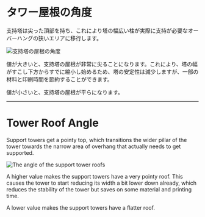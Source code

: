 タワー屋根の角度
====
支持塔は尖った頂部を持ち、これにより塔の幅広い柱が実際に支持が必要なオーバーハングの狭いエリアに移行します。

![支持塔の屋根の角度](../images/support_use_towers.svg)

値が大きいと、支持塔の屋根が非常に尖ることになります。これにより、塔の幅がすこし下方からすでに縮小し始めるため、塔の安定性は減少しますが、一部の材料と印刷時間を節約することができます。

値が小さいと、支持塔の屋根が平らになります。

---

Tower Roof Angle
====
Support towers get a pointy top, which transitions the wider pillar of the tower towards the narrow area of overhang that actually needs to get supported.

![The angle of the support tower roofs](../images/support_use_towers.svg)

A higher value makes the support towers have a very pointy roof. This causes the tower to start reducing its width a bit lower down already, which reduces the stability of the tower but saves on some material and printing time.

A lower value makes the support towers have a flatter roof.